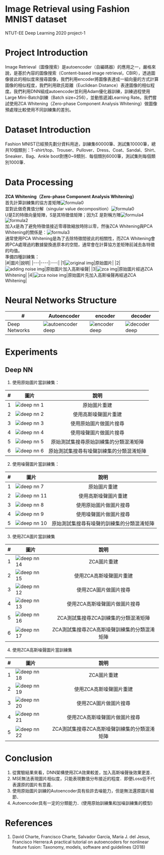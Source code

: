 # Image Retrieval using Fashion MNIST dataset
NTUT-EE Deep Learning 2020 project-1

# Project Introduction

Image Retrieval（圖像搜索）是autoencoder（自編碼器）的應用之一，嚴格來說，是基於內容的圖像搜索（Content-based image retrieval，CBIR），透過圖像彼此的相似度來搜尋圖像，我們利用encoder將圖像表達成一組向量的方式計算圖像的相似程度，我們利用歐氏距離（Euclidean Distance）表達圖像的相似程度。我們利用DNN組成autoencoder並利用Adam優化器訓練，訓練過程使用Large Mini-Batch訓練（Batch size=256），並動態遞減Learning Rate。我們嘗試使用ZCA Whitening（Zero-phase Component Analysis Whitening）做圖像預處理比較使用不同訓練集的差別。

# Dataset Introduction

Fashion MNIST已經預先劃分資料用途，訓練集60000筆、測試集10000筆，總共10個類別：T-shirt/top、Trouser、Pullover、Dress、Coat、Sandal、Shirt、Sneaker、Bag、Ankle boot對應0~9類別．每個類別6000筆，測試集則每個類別1000筆．


# Data Processing

**ZCA Whitening（Zero-phase Component Analysis Whitening）**  
首先計算訓練集的協方差矩陣![formula0](https://github.com/Shuntw6096/Image-Retrieval/blob/use_tensorboard_0421/img/formula0.JPG)  
並對此做奇異值分解（singular value decomposition）![formula0](https://github.com/Shuntw6096/Image-Retrieval/blob/use_tensorboard_0421/img/formula1.JPG)  
U是Σ的特徵向量矩陣，S是其特徵值矩陣；因为Σ 是對稱方陣![formula4](https://github.com/Shuntw6096/Image-Retrieval/blob/use_tensorboard_0421/img/formula4.JPG)  
![formula2](https://github.com/Shuntw6096/Image-Retrieval/blob/use_tensorboard_0421/img/formula2.JPG)  
加入ϵ是為了避免特徵值接近零導致縮放時除以零，然後ZCA Whitening與PCA Whitening的關係是：![formula3](https://github.com/Shuntw6096/Image-Retrieval/blob/use_tensorboard_0421/img/formula3.JPG)  
通常使用PCA Whitening是為了去除特徵間彼此的相關性，而ZCA Whitening會將PCA處理過的數據變換進原本的空間，通常會在計算協方差矩陣前減去各特徵的均值。  
準備四種訓練集：  
|#|圖片|說明|
|---|----|:---:|
|1|![original img](https://github.com/Shuntw6096/Image-Retrieval/blob/use_tensorboard_0421/img/original_img.JPG)|原始圖片|
|2|![adding noise img](https://github.com/Shuntw6096/Image-Retrieval/blob/use_tensorboard_0421/img/img_add_noise.JPG)|原始圖片加入高斯噪聲|
|3|![zca img](https://github.com/Shuntw6096/Image-Retrieval/blob/use_tensorboard_0421/img/img_zca.JPG)|原始圖片經過ZCA Whitening|
|4|![zca noise img](https://github.com/Shuntw6096/Image-Retrieval/blob/use_tensorboard_0421/img/img_add_noise_zca.JPG)|原始圖片先加入高斯噪聲再經過ZCA Whitening|

# Neural Networks Structure

|#|Autoencoder|encoder|decoder|
|---|----|---|---|
|Deep Networks|![autoencoder deep](https://github.com/Shuntw6096/Image-Retrieval/blob/use_tensorboard_0421/img/autoencoder_deep.jpg)|![encoder deep](https://github.com/Shuntw6096/Image-Retrieval/blob/use_tensorboard_0421/img/encoder_deep.jpg)|![decoder deep](https://github.com/Shuntw6096/Image-Retrieval/blob/use_tensorboard_0421/img/decoder_deep.jpg)|


# Experiments
## Deep NN
1. 使用原始圖片當訓練集：  

|#|圖片|說明|
|---|----|:---:|
|1|![deep nn 1](https://github.com/Shuntw6096/Image-Retrieval/blob/use_tensorboard_0421/img/deepnn1.jpg)|原始圖片重建|
|2|![deep nn 2](https://github.com/Shuntw6096/Image-Retrieval/blob/use_tensorboard_0421/img/deepnn2.jpg)|使用高斯噪聲圖片重建|
|3|![deep nn 3](https://github.com/Shuntw6096/Image-Retrieval/blob/use_tensorboard_0421/img/deepnn3.jpg)|使用原始圖片做圖片搜尋|
|4|![deep nn 4](https://github.com/Shuntw6096/Image-Retrieval/blob/use_tensorboard_0421/img/deepnn4.jpg)|使用噪聲圖片做圖片搜尋|
|5|![deep nn 5](https://github.com/Shuntw6096/Image-Retrieval/blob/use_tensorboard_0421/img/deepnn5.jpg)|原始測試集搜尋原始訓練集的分類混淆矩陣|
|6|![deep nn 6](https://github.com/Shuntw6096/Image-Retrieval/blob/use_tensorboard_0421/img/deepnn6.jpg)|原始測試集搜尋有噪聲訓練集的分類混淆矩陣|

2. 使用噪聲圖片當訓練集： 

|#|圖片|說明|
|---|----|:---:|
|1|![deep nn 7](https://github.com/Shuntw6096/Image-Retrieval/blob/use_tensorboard_0421/img/deepnn7.jpg)|原始圖片重建|
|2|![deep nn 11](https://github.com/Shuntw6096/Image-Retrieval/blob/use_tensorboard_0421/img/deepnn11.jpg)|使用高斯噪聲圖片重建|
|3|![deep nn 8](https://github.com/Shuntw6096/Image-Retrieval/blob/use_tensorboard_0421/img/deepnn8.jpg)|使用原始圖片做圖片搜尋|
|4|![deep nn 9](https://github.com/Shuntw6096/Image-Retrieval/blob/use_tensorboard_0421/img/deepnn9.jpg)|使用噪聲圖片做圖片搜尋|
|5|![deep nn 10](https://github.com/Shuntw6096/Image-Retrieval/blob/use_tensorboard_0421/img/deepnn10.jpg)|原始測試集搜尋有噪聲的訓練集的分類混淆矩陣|

3. 使用ZCA圖片當訓練集

|#|圖片|說明|
|---|----|:---:|
|1|![deep nn 14](https://github.com/Shuntw6096/Image-Retrieval/blob/use_tensorboard_0421/img/deepnn14.jpg)|ZCA圖片重建|
|2|![deep nn 15](https://github.com/Shuntw6096/Image-Retrieval/blob/use_tensorboard_0421/img/deepnn15.jpg)|使用ZCA高斯噪聲圖片重建|
|3|![deep nn 12](https://github.com/Shuntw6096/Image-Retrieval/blob/use_tensorboard_0421/img/deepnn12.jpg)|使用ZCA圖片做圖片搜尋|
|4|![deep nn 13](https://github.com/Shuntw6096/Image-Retrieval/blob/use_tensorboard_0421/img/deepnn13.jpg)|使用ZCA高斯噪聲圖片做圖片搜尋|
|5|![deep nn 16](https://github.com/Shuntw6096/Image-Retrieval/blob/use_tensorboard_0421/img/deepnn16.jpg)|ZCA測試集搜尋ZCA訓練集的分類混淆矩陣|
|6|![deep nn 17](https://github.com/Shuntw6096/Image-Retrieval/blob/use_tensorboard_0421/img/deepnn17.jpg)|ZCA測試集搜尋ZCA高斯噪聲訓練集的分類混淆矩陣|

4. 使用ZCA高斯噪聲圖片當訓練集

|#|圖片|說明|
|---|----|:---:|
|1|![deep nn 18](https://github.com/Shuntw6096/Image-Retrieval/blob/use_tensorboard_0421/img/deepnn18.jpg)|ZCA圖片重建|
|2|![deep nn 19](https://github.com/Shuntw6096/Image-Retrieval/blob/use_tensorboard_0421/img/deepnn19.jpg)|使用ZCA高斯噪聲圖片重建|
|3|![deep nn 20](https://github.com/Shuntw6096/Image-Retrieval/blob/use_tensorboard_0421/img/deepnn20.jpg)|使用ZCA圖片做圖片搜尋|
|4|![deep nn 21](https://github.com/Shuntw6096/Image-Retrieval/blob/use_tensorboard_0421/img/deepnn21.jpg)|使用ZCA高斯噪聲圖片做圖片搜尋|
|5|![deep nn 22](https://github.com/Shuntw6096/Image-Retrieval/blob/use_tensorboard_0421/img/deepnn22.jpg)|ZCA測試集搜尋ZCA高斯噪聲訓練集的分類混淆矩陣|

# Conclusion

1. 從實驗結果來看，DNN架構使用ZCA效果較差，加入高斯噪聲後效果更差．
2. MSE無法表現圖片相似度，只能表現數值分布接近的程度．即便Loss低不代表還原的圖片有意義．
3. 使用原始圖片訓練的Autoencoder具有些許去噪能力，但是無法還原圖片細節．
4. Autoencoder具有一定的分類能力．(使用原始訓練集和加噪訓練集的模型)

# References

1. David Charte, Francisco Charte, Salvador García, María J. del Jesus, Francisco Herrera:A practical tutorial on autoencoders for nonlinear feature fusion: Taxonomy, models, software and guidelines (2018)  


